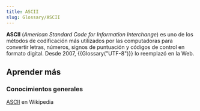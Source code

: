 ```yaml
---
title: ASCII
slug: Glossary/ASCII
---
```


**ASCII** (_American Standard Code for Information Interchange_) es uno de los métodos de codificación más utilizados por las computadoras para convertir letras, números, signos de puntuación y códigos de control en formato digital. Desde 2007, {{Glossary("UTF-8")}} lo reemplazó en la Web.

## Aprender más

### Conocimientos generales

[ASCII](https://es.wikipedia.org/wiki/ASCII) en Wikipedia
